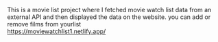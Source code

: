 This is a movie list project where I fetched movie watch list data from an external API and then displayed the data on the website. you can add or remove films from yourlist  
https://moviewatchlist1.netlify.app/        
 
